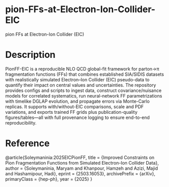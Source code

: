 # pion-FFs-at-Electron-Ion-Collider-EIC
pion FFs at Electron-Ion Collider (EIC)



# Description 

PionFF-EIC is a reproducible NLO QCD global-fit framework for parton→π fragmentation functions (FFs) that combines established SIA/SIDIS datasets with realistically simulated Electron–Ion Collider (EIC) pseudo-data to quantify their impact on central values and uncertainties. The repository provides configs and scripts to ingest data, construct covariance/nuisance models for correlated systematics, run neural-network FF parametrizations with timelike DGLAP evolution, and propagate errors via Monte-Carlo replicas. It supports with/without-EIC comparisons, scale and PDF variations, and exports trained FF grids plus publication-quality figures/tables—all with full provenance logging to ensure end-to-end reproducibility.



# Reference

@article{Soleymaninia:2025EICPionFF,
  title   = {Improved Constraints on Pion Fragmentation Functions from Simulated Electron-Ion Collider Data},
  author  = {Soleymaninia, Maryam and Khanpour, Hamzeh and Azizi, Majid and Hashamipour, Hadi},
  eprint  = {2503.16053},
  archivePrefix = {arXiv},
  primaryClass  = {hep-ph},
  year    = {2025}
}

